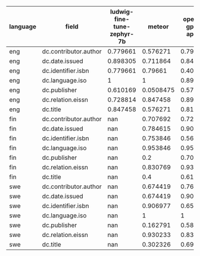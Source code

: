 | language   | field                 |   ludwig-fine-tune-zephyr-7b |    meteor |   openai-gpt3-api-ft |
|------------|-----------------------|------------------------------|-----------|----------------------|
| eng        | dc.contributor.author |                     0.779661 | 0.576271  |             0.79661  |
| eng        | dc.date.issued        |                     0.898305 | 0.711864  |             0.847458 |
| eng        | dc.identifier.isbn    |                     0.779661 | 0.79661   |             0.40678  |
| eng        | dc.language.iso       |                     1        | 1         |             0.898305 |
| eng        | dc.publisher          |                     0.610169 | 0.0508475 |             0.576271 |
| eng        | dc.relation.eissn     |                     0.728814 | 0.847458  |             0.898305 |
| eng        | dc.title              |                     0.847458 | 0.576271  |             0.813559 |
| fin        | dc.contributor.author |                   nan        | 0.707692  |             0.723077 |
| fin        | dc.date.issued        |                   nan        | 0.784615  |             0.907692 |
| fin        | dc.identifier.isbn    |                   nan        | 0.753846  |             0.569231 |
| fin        | dc.language.iso       |                   nan        | 0.953846  |             0.953846 |
| fin        | dc.publisher          |                   nan        | 0.2       |             0.707692 |
| fin        | dc.relation.eissn     |                   nan        | 0.830769  |             0.938462 |
| fin        | dc.title              |                   nan        | 0.4       |             0.615385 |
| swe        | dc.contributor.author |                   nan        | 0.674419  |             0.767442 |
| swe        | dc.date.issued        |                   nan        | 0.674419  |             0.906977 |
| swe        | dc.identifier.isbn    |                   nan        | 0.906977  |             0.651163 |
| swe        | dc.language.iso       |                   nan        | 1         |             1        |
| swe        | dc.publisher          |                   nan        | 0.162791  |             0.581395 |
| swe        | dc.relation.eissn     |                   nan        | 0.930233  |             0.837209 |
| swe        | dc.title              |                   nan        | 0.302326  |             0.697674 |
